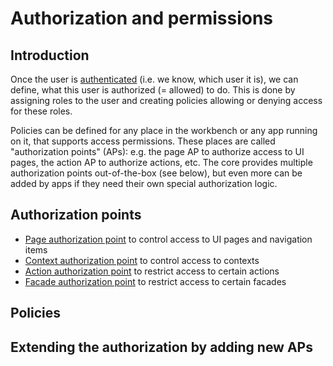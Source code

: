 # Authorization and permissions

## Introduction

Once the user is [authenticated](../Authentication/index.md) (i.e. we know, which user it is), we can define, what this user is authorized (= allowed) to do. This is done by assigning roles to the user and creating policies allowing or denying access for these roles.  

Policies can be defined for any place in the workbench or any app running on it, that supports access permissions. These places are called "authorization points" (APs): e.g. the page AP to authorize access to UI pages, the action AP to authorize actions, etc. The core provides multiple authorization points out-of-the-box (see below), but even more can be added by apps if they need their own special authorization logic.

## Authorization points

- [Page authorization point](Authorization_points/Page_AP.md) to control access to UI pages and navigation items
- [Context authorization point](Authorization_points/Conext_AP.md) to control access to contexts
- [Action authorization point](Authorization_points/Action_AP.md) to restrict access to certain actions
- [Facade authorization point](Authorization_points/Facade_AP.md) to restrict access to certain facades
 
## Policies
 
## Extending the authorization by adding new APs 